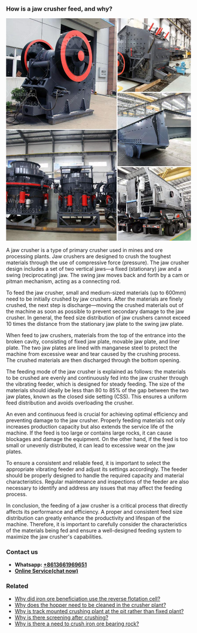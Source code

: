 <h3>How is a jaw crusher feed, and why?</h3><img src='1701742461.jpg' alt=''><p>A jaw crusher is a type of primary crusher used in mines and ore processing plants. Jaw crushers are designed to crush the toughest materials through the use of compressive force (pressure). The jaw crusher design includes a set of two vertical jaws—a fixed (stationary) jaw and a swing (reciprocating) jaw. The swing jaw moves back and forth by a cam or pitman mechanism, acting as a connecting rod.</p><p>To feed the jaw crusher, small and medium-sized materials (up to 600mm) need to be initially crushed by jaw crushers. After the materials are finely crushed, the next step is discharge—moving the crushed materials out of the machine as soon as possible to prevent secondary damage to the jaw crusher. In general, the feed size distribution of jaw crushers cannot exceed 10 times the distance from the stationary jaw plate to the swing jaw plate.</p><p>When feed to jaw crushers, materials from the top of the entrance into the broken cavity, consisting of fixed jaw plate, movable jaw plate, and liner plate. The two jaw plates are lined with manganese steel to protect the machine from excessive wear and tear caused by the crushing process. The crushed materials are then discharged through the bottom opening.</p><p>The feeding mode of the jaw crusher is explained as follows: the materials to be crushed are evenly and continuously fed into the jaw crusher through the vibrating feeder, which is designed for steady feeding. The size of the materials should ideally be less than 80 to 85% of the gap between the two jaw plates, known as the closed side setting (CSS). This ensures a uniform feed distribution and avoids overloading the crusher.</p><p>An even and continuous feed is crucial for achieving optimal efficiency and preventing damage to the jaw crusher. Properly feeding materials not only increases production capacity but also extends the service life of the machine. If the feed is too large or contains large rocks, it can cause blockages and damage the equipment. On the other hand, if the feed is too small or unevenly distributed, it can lead to excessive wear on the jaw plates.</p><p>To ensure a consistent and reliable feed, it is important to select the appropriate vibrating feeder and adjust its settings accordingly. The feeder should be properly designed to handle the required capacity and material characteristics. Regular maintenance and inspections of the feeder are also necessary to identify and address any issues that may affect the feeding process.</p><p>In conclusion, the feeding of a jaw crusher is a critical process that directly affects its performance and efficiency. A proper and consistent feed size distribution can greatly enhance the productivity and lifespan of the machine. Therefore, it is important to carefully consider the characteristics of the materials being fed and ensure a well-designed feeding system to maximize the jaw crusher's capabilities.</p><h3>Contact us</h3><ul><li><strong>Whatsapp:&nbsp;<a href="https://wa.me/8613661969651">+8613661969651</a></strong></li><li><a href="https://swt.shibang-china.com/?git&amp;zhl&amp;How is a jaw crusher feed and why"><strong>Online Service(chat now)</strong></a></li></ul><h3>Related</h3><ul><li><a href='Why did iron ore beneficiation use the reverse flotation cell.md'>Why did iron ore beneficiation use the reverse flotation cell?</a></li><li><a href='Why does the hopper need to be cleaned in the crusher plant.md'>Why does the hopper need to be cleaned in the crusher plant?</a></li><li><a href='Why is track mounted crushing plant at the pit rather than fixed plant.md'>Why is track mounted crushing plant at the pit rather than fixed plant?</a></li><li><a href='Why is there screening after crushing.md'>Why is there screening after crushing?</a></li><li><a href='Why is there a need to crush iron ore bearing rock.md'>Why is there a need to crush iron ore bearing rock?</a></li></ul>